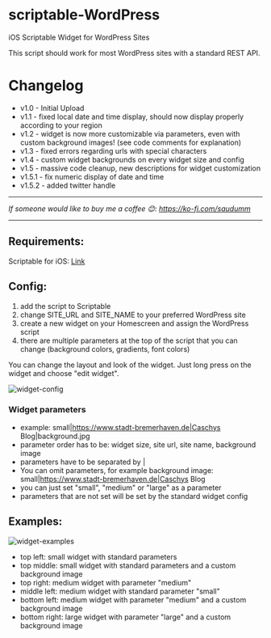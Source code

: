 # scriptable-WordPress
iOS Scriptable Widget for WordPress Sites

This script should work for most WordPress sites with a standard REST API.

# Changelog

- v1.0 - Initial Upload
- v1.1 - fixed local date and time display, should now display properly according to your region
- v1.2 - widget is now more customizable via parameters, even with custom background images! (see code comments for explanation)
- v1.3 - fixed errors regarding urls with special characters
- v1.4 - custom widget backgrounds on every widget size and config
- v1.5 - massive code cleanup, new descriptions for widget customization
- v1.5.1 - fix numeric display of date and time
- v1.5.2 - added twitter handle

---

_If someone would like to buy me a coffee 😊: https://ko-fi.com/saudumm_

---

## Requirements:

Scriptable for iOS: [Link](https://apps.apple.com/de/app/scriptable/id1405459188)

## Config:

1. add the script to Scriptable
2. change SITE_URL and SITE_NAME to your preferred WordPress site
3. create a new widget on your Homescreen and assign the WordPress script
4. there are multiple parameters at the top of the script that you can change (background colors, gradients, font colors) 

You can change the layout and look of the widget. Just long press on the widget and choose "edit widget".

![widget-config](https://user-images.githubusercontent.com/810494/97677556-b9390000-1a92-11eb-8a7e-0ece134e8f59.PNG)

### Widget parameters
 - example: small|https://www.stadt-bremerhaven.de|Caschys Blog|background.jpg
 - parameter order has to be: widget size, site url, site name, background image
 - parameters have to be separated by |
 - You can omit parameters, for example background image: small|https://www.stadt-bremerhaven.de|Caschys Blog
 - you can just set "small", "medium" or "large" as a parameter
 - parameters that are not set will be set by the standard widget config


## Examples:

![widget-examples](https://user-images.githubusercontent.com/810494/97783785-3ac78580-1b9a-11eb-93f2-265264eb11f8.jpg)

- top left: small widget with standard parameters
- top middle:  small widget with standard parameters and a custom background image
- top right: medium widget with parameter "medium"
- middle left: medium widget with standard parameter "small"
- bottom left: medium widget with parameter "medium" and a custom background image
- bottom right: large widget with parameter "large" and a custom background image
